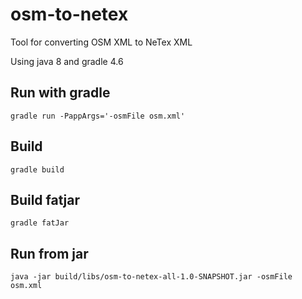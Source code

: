 # osm-to-netex
Tool for converting OSM XML to NeTex XML

Using java 8 and gradle 4.6

## Run with gradle
```gradle run -PappArgs='-osmFile osm.xml'```

## Build
```gradle build```

## Build fatjar
```gradle fatJar```

## Run from jar
```java -jar build/libs/osm-to-netex-all-1.0-SNAPSHOT.jar -osmFile osm.xml```
